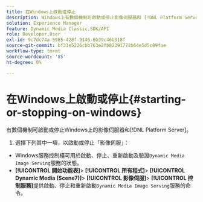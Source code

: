 ```yaml
---
title: 在Windows上啟動或停止
description: Windows上有數個機制可啟動或停止影像伺服器和 [!DNL Platform Server]
solution: Experience Manager
feature: Dynamic Media Classic,SDK/API
role: Developer,User
exl-id: 9c7dc74a-5965-428f-9146-6b39c46b318f
source-git-commit: bf31e5226cbb763e2fb82391772b64e5d5c89fae
workflow-type: tm+mt
source-wordcount: '85'
ht-degree: 0%

---
```


# 在Windows上啟動或停止{#starting-or-stopping-on-windows}

有數個機制可啟動或停止Windows上的影像伺服器和[!DNL Platform Server]。

1. 選擇下列其中一項，以啟動或停止「影像伺服」：

* Windows服務控制檯可用於啟動、停止、重新啟動及驗證`Dynamic Media Image Serving`服務的狀態。
* **[!UICONTROL 開始功能表]**> **[!UICONTROL 所有程式]**> **[!UICONTROL Dynamic Media (Scene7)]**> **[!UICONTROL 影像伺服]**> **[!UICONTROL 控制服務]**&#x200B;提供啟動、停止和重新啟動`Dynamic Media Image Serving`服務的命令。
